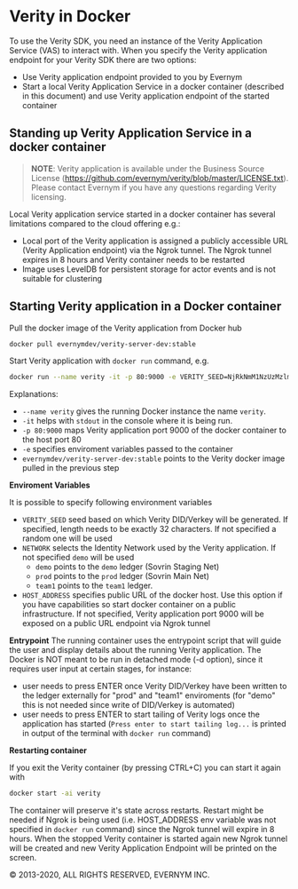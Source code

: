 # Verity in Docker

To use the Verity SDK, you need an instance of the Verity Application Service (VAS) to interact with. When you specify the Verity application endpoint for your Verity SDK there are two options:
* Use Verity application endpoint provided to you by Evernym
* Start a local Verity Application Service in a docker container (described in this document) and use Verity application endpoint of the started container
 

## Standing up Verity Application Service in a docker container

> **NOTE**: Verity application is available under the Business Source License (https://github.com/evernym/verity/blob/master/LICENSE.txt). Please contact Evernym if you have any questions regarding Verity licensing.

Local Verity application service started in a docker container has several limitations compared to the cloud offering e.g.:
* Local port of the Verity application is assigned a publicly accessible URL (Verity Application endpoint) via the Ngrok tunnel. The Ngrok tunnel expires in 8 hours and Verity container needs to be restarted
* Image uses LevelDB for persistent storage for actor events and is not suitable for clustering

## Starting Verity application in a Docker container

Pull the docker image of the Verity application from Docker hub

```sh
docker pull evernymdev/verity-server-dev:stable
```

Start Verity application with `docker run` command, e.g.
```sh
docker run --name verity -it -p 80:9000 -e VERITY_SEED=NjRkNmM1NzUzMzlmM2YxYjUzMGI4MTZl evernymdev/verity-server-dev:stable
```
Explanations:
* `--name verity` gives the running Docker instance the name `verity`.
* `-it` helps with `stdout` in the console where it is being run.
* `-p 80:9000` maps Verity application port 9000 of the docker container to the host port 80
* `-e` specifies enviroment variables passed to the container
* `evernymdev/verity-server-dev:stable` points to the Verity docker image pulled in the previous step

**Enviroment Variables**

It is possible to specify following environment variables
* `VERITY_SEED` seed based on which Verity DID/Verkey will be generated. If specified, length needs to be exactly 32 characters. If not specified a random one will be used
* `NETWORK` selects the Identity Network used by the Verity application. If not specified `demo` will be used
  * `demo` points to the `demo` ledger (Sovrin Staging Net)
  * `prod` points to the `prod` ledger (Sovrin Main Net)
  * `team1` points to the `team1` ledger.
* `HOST_ADDRESS` specifies public URL of the docker host. Use this option if you have capabilities so start docker container on a public infrastructure. If not specified, Verity application port 9000 will be exposed on a public URL endpoint via Ngrok tunnel

**Entrypoint**
The running container uses the entrypoint script that will guide the user and display details about the running Verity application.
The Docker is NOT meant to be run in detached mode (-d option), since it requires user input at certain stages, for instance:
* user needs to press ENTER once Verity DID/Verkey have been written to the ledger externally for "prod" and "team1" enviroments (for "demo" this is not needed since write of DID/Verkey is automated)
* user needs to press ENTER to start tailing of Verity logs once the application has started (`Press enter to start tailing log...` is printed in output of the terminal with `docker run` command)

**Restarting container**

If you exit the Verity container (by pressing CTRL+C) you can start it again with
```sh
docker start -ai verity
```
The container will preserve it's state across restarts.
Restart might be needed if Ngrok is being used (i.e. HOST_ADDRESS env variable was not specified in `docker run` command) since the Ngrok tunnel will expire in 8 hours. When the stopped Verity container is started again new Ngrok tunnel will be created and new Verity Application Endpoint will be printed on the screen.


© 2013-2020, ALL RIGHTS RESERVED, EVERNYM INC.

